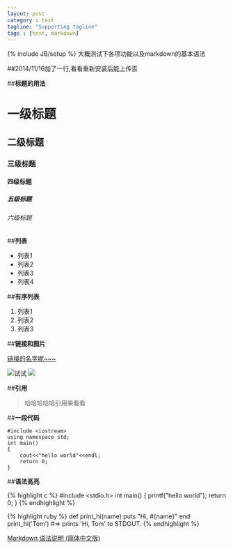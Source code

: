 ```yaml
---
layout: post
category : test
tagline: "Supporting tagline"
tags : [test, markdown]
---
```

{% include JB/setup %}
大概测试下各项功能以及markdown的基本语法

##2014/11/16加了一行,看看重新安装后能上传否


##**标题的用法**

# 一级标题

## 二级标题

### 三级标题

#### 四级标题

##### 五级标题

###### 六级标题

##**列表**

- 列表1
- 列表2
- 列表3
- 列表4

##**有序列表**

1. 列表1
2. 列表2
3. 列表3

##**链接和图片**

[链接的名字呢~~~](http://xiangruix.com/)
 
![试试](http://ww4.sinaimg.cn/mw690/5eaae22bjw1dvjh2ihgpqg.gif)
![](http://xiejun901.qiniudn.com/doubi.gif)

##**引用**

>哈哈哈哈哈引用来看看

##**一段代码**

	#include <iostream>
	using namespace std;
	int main()
	{
		cout<<"hello world"<<endl;
		return 0;
	}
	
##**语法高亮**

{% highlight c %}
#include <stdio.h>
int main()
{
	printf("hello world");
	return 0;
}
{% endhighlight %}


{% highlight ruby %}
def print_hi(name)
  puts "Hi, #{name}"
end
print_hi('Tom')
#=> prints 'Hi, Tom' to STDOUT.
{% endhighlight %}

[Markdown 语法说明 (简体中文版)](http://wowubuntu.com/markdown/)

